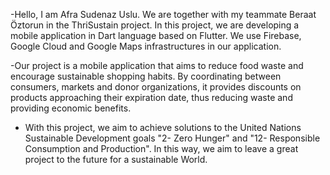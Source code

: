 -Hello, I am Afra Sudenaz Uslu. We are together with my teammate Beraat Öztorun in the ThriSustain project. In this project, we are developing a mobile application in Dart language based on Flutter. We use Firebase, Google Cloud and Google Maps infrastructures in our application.

-Our project is a mobile application that aims to reduce food waste and encourage sustainable shopping habits. By coordinating between consumers, markets and donor organizations, it provides discounts on products approaching their expiration date, thus reducing waste and providing economic benefits.

- With this project, we aim to achieve solutions to the United Nations Sustainable Development goals "2- Zero Hunger" and "12- Responsible Consumption and Production". In this way, we aim to leave a great project to the future for a sustainable World.
